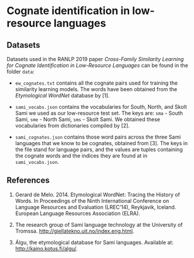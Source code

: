 # Cognate identification in low-resource languages


## Datasets

Datasets used in the RANLP 2019 paper _Cross-Family Similarity Learning for Cognate Identification in Low-Resource Languages_ can be found in the folder `data`:

- `ew_cognates.txt` contains all the cognate pairs used for training the similarity learning models. The words have been obtained from the _Etymological WordNet_ database by [1].

- `sami_vocabs.json` contains the vocabularies for South, North, and Skolt Sami we used as our low-resource test set. The keys are: `sma` - South Sami, `sme` - North Sami, `sms` - Skolt Sami. We obtained these vocabularies from dictionaries compiled by [2].

- `sami_cognates.json` contains those word pairs across the three Sami languages that we know to be cognates, obtained from [3]. The keys in the file stand for language pairs, and the values are tuples containing the cognate words and the indices they are found at in `sami_vocabs.json`.






## References

1. Gerard de Melo. 2014. Etymological WordNet: Tracing the History of Words. In Proceedings of the Ninth International Conference on Language Resources and Evaluation (LREC’14), Reykjavik, Iceland. European Language Resources Association (ELRA).

2. The research group of Sami language technology at the University of Tromssa. http://giellatekno.uit.no/index.eng.html.

3. Álgu, the etymological database for Sami languages. Available at: http://kaino.kotus.fi/algu/.






